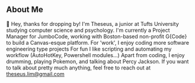 ## About Me
:wave: Hey, thanks for dropping by!
I'm Theseus, a junior at Tufts University studying computer science and psychology.
I'm currently a Project Manager for JumboCode, working with Boston-based non-profit G{Code} to build a Canvas-esque platform.
For 'work', I enjoy coding more software engineering type projects
For fun I like scripting and automating my workflow (AutoHotKey, Powershell modules...)
Apart from coding, I enjoy drumming, playing Pokemon, and talking about Percy Jackson. 
If you want to talk about pretty much anything, feel free to reach out at theseus.lim@gmail.com


<!--
**theseus27/theseus27** is a ✨ _special_ ✨ repository because its `README.md` (this file) appears on your GitHub profile.

Here are some ideas to get you started:
-->

